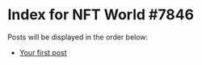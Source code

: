 # Index for NFT World #7846
Posts will be displayed in the order below:

- [Your first post](./001-first.md)

